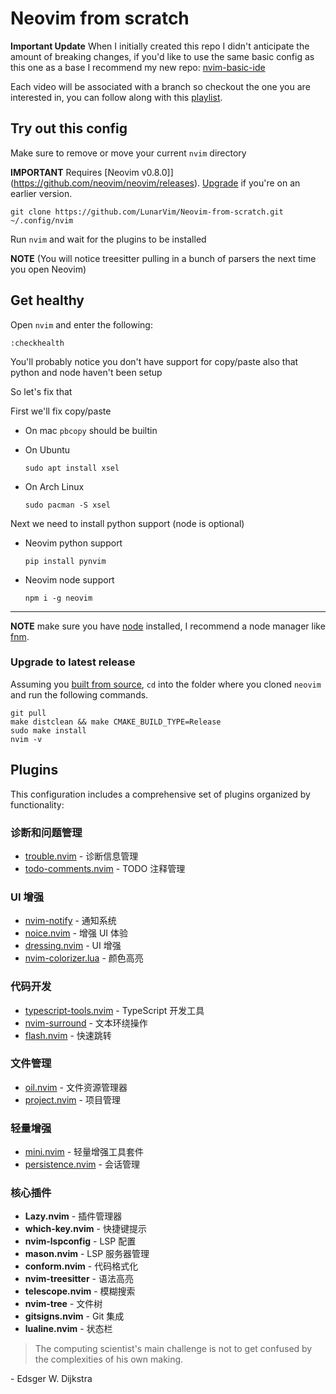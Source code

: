 # Neovim from scratch

**Important Update** When I initially created this repo I didn't anticipate the amount of breaking changes, if you'd like to use the same basic config as this one as a base I recommend my new repo: [nvim-basic-ide](https://github.com/LunarVim/nvim-basic-ide)

Each video will be associated with a branch so checkout the one you are interested in, you can follow along with this [playlist](https://www.youtube.com/watch?v=ctH-a-1eUME&list=PLhoH5vyxr6Qq41NFL4GvhFp-WLd5xzIzZ).

## Try out this config

Make sure to remove or move your current `nvim` directory

**IMPORTANT** Requires [Neovim v0.8.0]](https://github.com/neovim/neovim/releases).  [Upgrade](#upgrade-to-latest-release) if you're on an earlier version. 
```
git clone https://github.com/LunarVim/Neovim-from-scratch.git ~/.config/nvim
```

Run `nvim` and wait for the plugins to be installed 

**NOTE** (You will notice treesitter pulling in a bunch of parsers the next time you open Neovim) 

## Get healthy

Open `nvim` and enter the following:

```
:checkhealth
```

You'll probably notice you don't have support for copy/paste also that python and node haven't been setup

So let's fix that

First we'll fix copy/paste

- On mac `pbcopy` should be builtin

- On Ubuntu

  ```
  sudo apt install xsel
  ```

- On Arch Linux

  ```
  sudo pacman -S xsel
  ```

Next we need to install python support (node is optional)

- Neovim python support

  ```
  pip install pynvim
  ```

- Neovim node support

  ```
  npm i -g neovim
  ```
---

**NOTE** make sure you have [node](https://nodejs.org/en/) installed, I recommend a node manager like [fnm](https://github.com/Schniz/fnm).

### Upgrade to latest release

Assuming you [built from source](https://github.com/neovim/neovim/wiki/Building-Neovim#quick-start), `cd` into the folder where you cloned `neovim` and run the following commands. 
```
git pull
make distclean && make CMAKE_BUILD_TYPE=Release
sudo make install
nvim -v
```

## Plugins

This configuration includes a comprehensive set of plugins organized by functionality:

### 诊断和问题管理
- [trouble.nvim](docs/trouble.md) - 诊断信息管理
- [todo-comments.nvim](docs/todo-comments.md) - TODO 注释管理

### UI 增强
- [nvim-notify](docs/notify.md) - 通知系统
- [noice.nvim](docs/noice.md) - 增强 UI 体验
- [dressing.nvim](docs/dressing.md) - UI 增强
- [nvim-colorizer.lua](docs/colorizer.md) - 颜色高亮

### 代码开发
- [typescript-tools.nvim](docs/typescript-tools.md) - TypeScript 开发工具
- [nvim-surround](docs/nvim-surround.md) - 文本环绕操作
- [flash.nvim](docs/flash.md) - 快速跳转

### 文件管理
- [oil.nvim](docs/oil.md) - 文件资源管理器
- [project.nvim](docs/project.md) - 项目管理

### 轻量增强
- [mini.nvim](docs/mini.md) - 轻量增强工具套件
- [persistence.nvim](docs/persistence.md) - 会话管理

### 核心插件
- **Lazy.nvim** - 插件管理器
- **which-key.nvim** - 快捷键提示
- **nvim-lspconfig** - LSP 配置
- **mason.nvim** - LSP 服务器管理
- **conform.nvim** - 代码格式化
- **nvim-treesitter** - 语法高亮
- **telescope.nvim** - 模糊搜索
- **nvim-tree** - 文件树
- **gitsigns.nvim** - Git 集成
- **lualine.nvim** - 状态栏

> The computing scientist's main challenge is not to get confused by the complexities of his own making. 

\- Edsger W. Dijkstra
